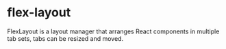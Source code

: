 # flex-layout
FlexLayout is a layout manager that arranges React components in multiple tab sets, tabs can be resized and moved.
